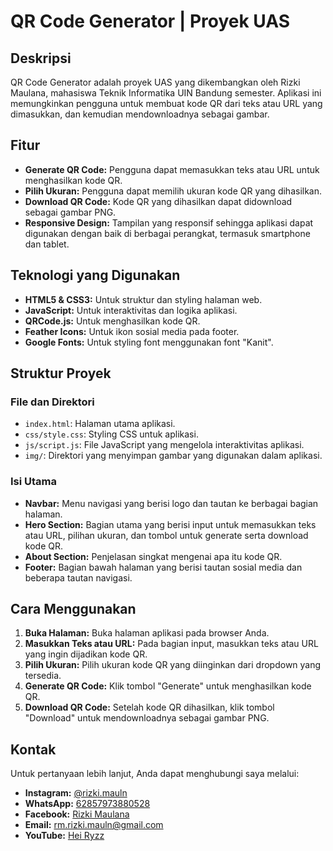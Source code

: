 # QR Code Generator | Proyek UAS

## Deskripsi

QR Code Generator adalah proyek UAS yang dikembangkan oleh Rizki Maulana, mahasiswa Teknik Informatika UIN Bandung semester. Aplikasi ini memungkinkan pengguna untuk membuat kode QR dari teks atau URL yang dimasukkan, dan kemudian mendownloadnya sebagai gambar. 

## Fitur

- **Generate QR Code:** Pengguna dapat memasukkan teks atau URL untuk menghasilkan kode QR.
- **Pilih Ukuran:** Pengguna dapat memilih ukuran kode QR yang dihasilkan.
- **Download QR Code:** Kode QR yang dihasilkan dapat didownload sebagai gambar PNG.
- **Responsive Design:** Tampilan yang responsif sehingga aplikasi dapat digunakan dengan baik di berbagai perangkat, termasuk smartphone dan tablet.

## Teknologi yang Digunakan

- **HTML5 & CSS3:** Untuk struktur dan styling halaman web.
- **JavaScript:** Untuk interaktivitas dan logika aplikasi.
- **QRCode.js:** Untuk menghasilkan kode QR.
- **Feather Icons:** Untuk ikon sosial media pada footer.
- **Google Fonts:** Untuk styling font menggunakan font "Kanit".

## Struktur Proyek

### File dan Direktori

- `index.html`: Halaman utama aplikasi.
- `css/style.css`: Styling CSS untuk aplikasi.
- `js/script.js`: File JavaScript yang mengelola interaktivitas aplikasi.
- `img/`: Direktori yang menyimpan gambar yang digunakan dalam aplikasi.

### Isi Utama

- **Navbar:** Menu navigasi yang berisi logo dan tautan ke berbagai bagian halaman.
- **Hero Section:** Bagian utama yang berisi input untuk memasukkan teks atau URL, pilihan ukuran, dan tombol untuk generate serta download kode QR.
- **About Section:** Penjelasan singkat mengenai apa itu kode QR.
- **Footer:** Bagian bawah halaman yang berisi tautan sosial media dan beberapa tautan navigasi.

## Cara Menggunakan

1. **Buka Halaman:** Buka halaman aplikasi pada browser Anda.
2. **Masukkan Teks atau URL:** Pada bagian input, masukkan teks atau URL yang ingin dijadikan kode QR.
3. **Pilih Ukuran:** Pilih ukuran kode QR yang diinginkan dari dropdown yang tersedia.
4. **Generate QR Code:** Klik tombol "Generate" untuk menghasilkan kode QR.
5. **Download QR Code:** Setelah kode QR dihasilkan, klik tombol "Download" untuk mendownloadnya sebagai gambar PNG.

## Kontak

Untuk pertanyaan lebih lanjut, Anda dapat menghubungi saya melalui:
- **Instagram:** [@rizki.mauln](https://www.instagram.com/rizki.mauln)
- **WhatsApp:** [62857973880528](https://wa.me/62857973880528)
- **Facebook:** [Rizki Maulana](https://web.facebook.com/profile.php?id=100091405470113&sk=about&locale=id_ID)
- **Email:** [rm.rizki.mauln@gmail.com](mailto:rm.rizki.mauln@gmail.com)
- **YouTube:** [Hei Ryzz](https://www.youtube.com/@heiryzz)

